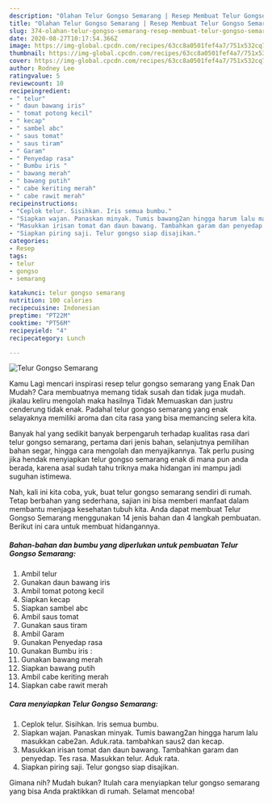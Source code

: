 ```yaml
---
description: "Olahan Telur Gongso Semarang | Resep Membuat Telur Gongso Semarang Yang Enak dan Simpel"
title: "Olahan Telur Gongso Semarang | Resep Membuat Telur Gongso Semarang Yang Enak dan Simpel"
slug: 374-olahan-telur-gongso-semarang-resep-membuat-telur-gongso-semarang-yang-enak-dan-simpel
date: 2020-08-27T10:17:54.366Z
image: https://img-global.cpcdn.com/recipes/63cc8a0501fef4a7/751x532cq70/telur-gongso-semarang-foto-resep-utama.jpg
thumbnail: https://img-global.cpcdn.com/recipes/63cc8a0501fef4a7/751x532cq70/telur-gongso-semarang-foto-resep-utama.jpg
cover: https://img-global.cpcdn.com/recipes/63cc8a0501fef4a7/751x532cq70/telur-gongso-semarang-foto-resep-utama.jpg
author: Rodney Lee
ratingvalue: 5
reviewcount: 10
recipeingredient:
- " telur"
- " daun bawang iris"
- " tomat potong kecil"
- " kecap"
- " sambel abc"
- " saus tomat"
- " saus tiram"
- " Garam"
- " Penyedap rasa"
- " Bumbu iris "
- " bawang merah"
- " bawang putih"
- " cabe keriting merah"
- " cabe rawit merah"
recipeinstructions:
- "Ceplok telur. Sisihkan. Iris semua bumbu."
- "Siapkan wajan. Panaskan minyak. Tumis bawang2an hingga harum lalu masukkan cabe2an. Aduk.rata. tambahkan saus2 dan kecap."
- "Masukkan irisan tomat dan daun bawang. Tambahkan garam dan penyedap. Tes rasa. Masukkan telur. Aduk rata."
- "Siapkan piring saji. Telur gongso siap disajikan."
categories:
- Resep
tags:
- telur
- gongso
- semarang

katakunci: telur gongso semarang 
nutrition: 100 calories
recipecuisine: Indonesian
preptime: "PT22M"
cooktime: "PT56M"
recipeyield: "4"
recipecategory: Lunch

---
```



![Telur Gongso Semarang](https://img-global.cpcdn.com/recipes/63cc8a0501fef4a7/751x532cq70/telur-gongso-semarang-foto-resep-utama.jpg)

Kamu Lagi mencari inspirasi resep telur gongso semarang yang Enak Dan Mudah? Cara membuatnya memang tidak susah dan tidak juga mudah. jikalau keliru mengolah maka hasilnya Tidak Memuaskan dan justru cenderung tidak enak. Padahal telur gongso semarang yang enak selayaknya memiliki aroma dan cita rasa yang bisa memancing selera kita.

Banyak hal yang sedikit banyak berpengaruh terhadap kualitas rasa dari telur gongso semarang, pertama dari jenis bahan, selanjutnya pemilihan bahan segar, hingga cara mengolah dan menyajikannya. Tak perlu pusing jika hendak menyiapkan telur gongso semarang enak di mana pun anda berada, karena asal sudah tahu triknya maka hidangan ini mampu jadi suguhan istimewa.




Nah, kali ini kita coba, yuk, buat telur gongso semarang sendiri di rumah. Tetap berbahan yang sederhana, sajian ini bisa memberi manfaat dalam membantu menjaga kesehatan tubuh kita. Anda dapat membuat Telur Gongso Semarang menggunakan 14 jenis bahan dan 4 langkah pembuatan. Berikut ini cara untuk membuat hidangannya.

<!--inarticleads1-->

##### Bahan-bahan dan bumbu yang diperlukan untuk pembuatan Telur Gongso Semarang:

1. Ambil  telur
1. Gunakan  daun bawang iris
1. Ambil  tomat potong kecil
1. Siapkan  kecap
1. Siapkan  sambel abc
1. Ambil  saus tomat
1. Gunakan  saus tiram
1. Ambil  Garam
1. Gunakan  Penyedap rasa
1. Gunakan  Bumbu iris :
1. Gunakan  bawang merah
1. Siapkan  bawang putih
1. Ambil  cabe keriting merah
1. Siapkan  cabe rawit merah




<!--inarticleads2-->

##### Cara menyiapkan Telur Gongso Semarang:

1. Ceplok telur. Sisihkan. Iris semua bumbu.
1. Siapkan wajan. Panaskan minyak. Tumis bawang2an hingga harum lalu masukkan cabe2an. Aduk.rata. tambahkan saus2 dan kecap.
1. Masukkan irisan tomat dan daun bawang. Tambahkan garam dan penyedap. Tes rasa. Masukkan telur. Aduk rata.
1. Siapkan piring saji. Telur gongso siap disajikan.




Gimana nih? Mudah bukan? Itulah cara menyiapkan telur gongso semarang yang bisa Anda praktikkan di rumah. Selamat mencoba!
